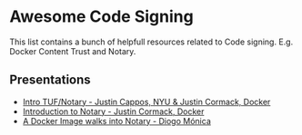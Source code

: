 # Awesome Code Signing

This list contains a bunch of helpfull resources related to Code signing. E.g. Docker Content Trust and Notary.

## Presentations

* [Intro TUF/Notary - Justin Cappos, NYU & Justin Cormack, Docker](https://www.youtube.com/watch?v=76S7ZAwM0h4)
* [Introduction to Notary - Justin Cormack, Docker](https://www.youtube.com/watch?v=Hnzc6va4l6k)
* [A Docker Image walks into Notary - Diogo Mónica](https://www.youtube.com/watch?v=JvjdfQC8jxM)
